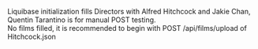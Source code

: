 Liquibase initialization fills Directors with Alfred Hitchcock and Jakie Chan, Quentin Tarantino is for manual POST testing.     
No films filled, it is recommended to begin with POST /api/films/upload of Hitchcock.json